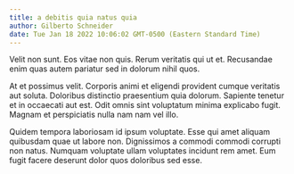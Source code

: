 ```yaml
---
title: a debitis quia natus quia
author: Gilberto Schneider
date: Tue Jan 18 2022 10:06:02 GMT-0500 (Eastern Standard Time)
---
```

Velit non sunt. Eos vitae non quis. Rerum veritatis qui ut et. Recusandae enim quas autem pariatur sed in dolorum nihil quos.

 At et possimus velit. Corporis animi et eligendi provident cumque veritatis aut soluta. Doloribus distinctio praesentium quia dolorum. Sapiente tenetur et in occaecati aut est. Odit omnis sint voluptatum minima explicabo fugit. Magnam et perspiciatis nulla nam nam vel illo.

 Quidem tempora laboriosam id ipsum voluptate. Esse qui amet aliquam quibusdam quae ut labore non. Dignissimos a commodi commodi corrupti non natus. Numquam voluptate ullam voluptates incidunt rem amet. Eum fugit facere deserunt dolor quos doloribus sed esse.